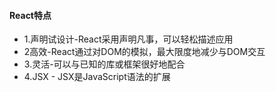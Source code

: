 #### React特点
* 1.声明试设计-React采用声明凡事，可以轻松描述应用
* 2高效-React通过对DOM的模拟，最大限度地减少与DOM交互
* 3.灵活-可以与已知的库或框架很好地配合
* 4.JSX - JSX是JavaScript语法的扩展